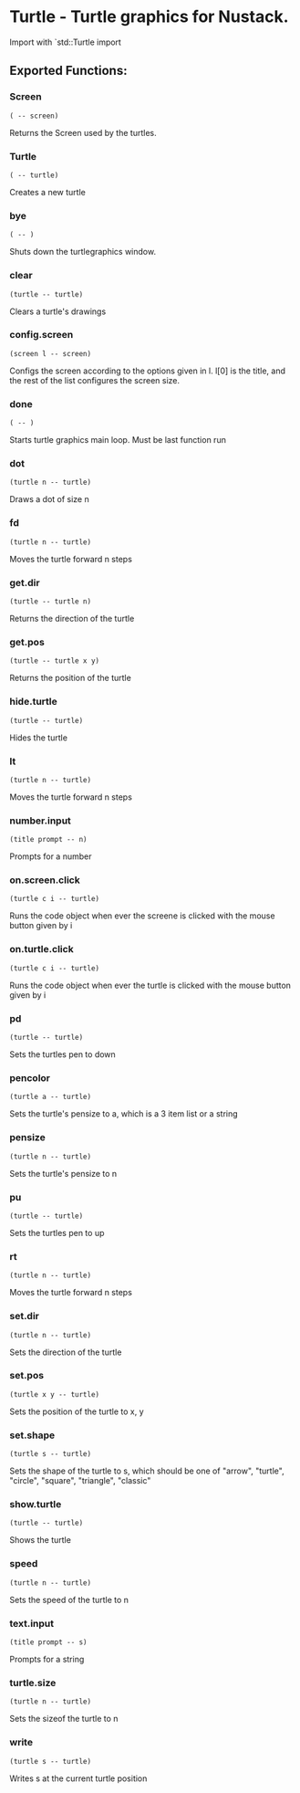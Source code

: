 
# Turtle - Turtle graphics for Nustack.
Import with `std::Turtle import
## Exported Functions:

### Screen
`( -- screen)`

Returns the Screen used by the turtles.


### Turtle
`( -- turtle)`

Creates a new turtle


### bye
`( -- )`

Shuts down the turtlegraphics window.


### clear
`(turtle -- turtle)`

Clears a turtle's drawings


### config.screen
`(screen l -- screen)`

Configs the screen according to the options given in l.
l[0] is the title, and the rest of the list configures the screen size.


### done
`( -- )`

Starts turtle graphics main loop. Must be last function run


### dot
`(turtle n -- turtle)`

Draws a dot of size n


### fd
`(turtle n -- turtle)`

Moves the turtle forward n steps


### get.dir
`(turtle -- turtle n)`

Returns the direction of the turtle


### get.pos
`(turtle -- turtle x y)`

Returns the position of the turtle


### hide.turtle
`(turtle -- turtle)`

Hides the turtle


### lt
`(turtle n -- turtle)`

Moves the turtle forward n steps


### number.input
`(title prompt -- n)`

Prompts for a number


### on.screen.click
`(turtle c i -- turtle)`

Runs the code object when ever the screene is clicked with the mouse button given by i


### on.turtle.click
`(turtle c i -- turtle)`

Runs the code object when ever the turtle is clicked with the mouse button given by i


### pd
`(turtle -- turtle)`

Sets the turtles pen to down


### pencolor
`(turtle a -- turtle)`

Sets the turtle's pensize to a, which is a 3 item list or a string


### pensize
`(turtle n -- turtle)`

Sets the turtle's pensize to n


### pu
`(turtle -- turtle)`

Sets the turtles pen to up


### rt
`(turtle n -- turtle)`

Moves the turtle forward n steps


### set.dir
`(turtle n -- turtle)`

Sets the direction of the turtle


### set.pos
`(turtle x y -- turtle)`

Sets the position of the turtle to x, y


### set.shape
`(turtle s -- turtle)`

Sets the shape of the turtle to s, which should be one of "arrow", "turtle", "circle", "square", "triangle", "classic"


### show.turtle
`(turtle -- turtle)`

Shows the turtle


### speed
`(turtle n -- turtle)`

Sets the speed of the turtle to n


### text.input
`(title prompt -- s)`

Prompts for a string


### turtle.size
`(turtle n -- turtle)`

Sets the sizeof the turtle to n


### write
`(turtle s -- turtle)`

Writes s at the current turtle position


